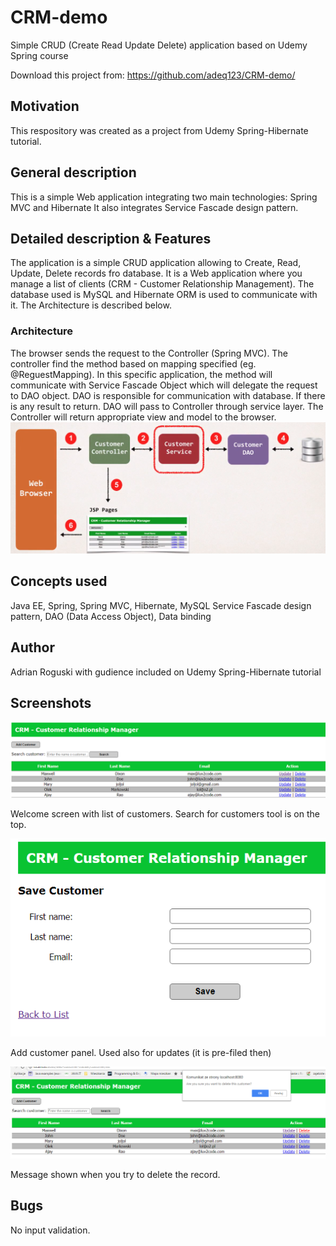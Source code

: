 # CRM-demo
Simple CRUD (Create Read Update Delete) application based on Udemy Spring course

Download this project from: https://github.com/adeq123/CRM-demo/

## Motivation
This respository was created as a project from Udemy Spring-Hibernate tutorial.

## General description
This is a simple Web application integrating two main technologies: Spring MVC and Hibernate It also integrates Service Fascade design pattern.  

## Detailed description & Features
The application is a simple CRUD application allowing to Create, Read, Update, Delete records fro database. It is a Web application where
you manage a list of clients (CRM - Customer Relationship Management). The database used is MySQL and Hibernate ORM is used to communicate with it.
The Architecture is described below.

### Architecture

The browser sends the request to the Controller (Spring MVC). The controller find the method based on mapping specified (eg. @ReguestMapping).
In this specific application, the method will communicate with Service Fascade Object which will delegate the request to DAO object. DAO is 
responsible for communication with database. If there is any result to return. DAO will pass to Controller through service layer. The Controller
will return appropriate view and model to the browser.
![](https://github.com/adeq123/CRM-demo/blob/master/web-customer-tracker/img/appArchtecture1.png)

## Concepts used

Java EE, Spring, Spring MVC, Hibernate, MySQL
Service Fascade design pattern, DAO (Data Access Object), Data binding

## Author

Adrian Roguski with gudience included on Udemy Spring-Hibernate tutorial

## Screenshots

![](https://github.com/adeq123/CRM-demo/blob/master/web-customer-tracker/img/customerList.png)

Welcome screen with list of customers. Search for customers tool is on the top.

![](https://github.com/adeq123/CRM-demo/blob/master/web-customer-tracker/img/addCustomer.png)

Add customer panel. Used also for updates (it is pre-filed then) 

![](https://github.com/adeq123/CRM-demo/blob/master/web-customer-tracker/img/deleteCustomer.png)

Message shown when you try to delete the record.

## Bugs
No input validation.
